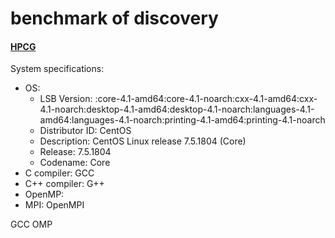 # benchmark of discovery

#### [HPCG](https://github.com/hpcg-benchmark/hpcg/)

System specifications:
  - OS: 
    - LSB Version:	:core-4.1-amd64:core-4.1-noarch:cxx-4.1-amd64:cxx-4.1-noarch:desktop-4.1-amd64:desktop-4.1-noarch:languages-4.1-amd64:languages-4.1-noarch:printing-4.1-amd64:printing-4.1-noarch
    - Distributor ID:	CentOS
    - Description:	CentOS Linux release 7.5.1804 (Core) 
    - Release:	7.5.1804
    - Codename:	Core
  - C compiler: GCC 
  - C++ compiler: G++ 
  - OpenMP: 
  - MPI: OpenMPI

GCC OMP
